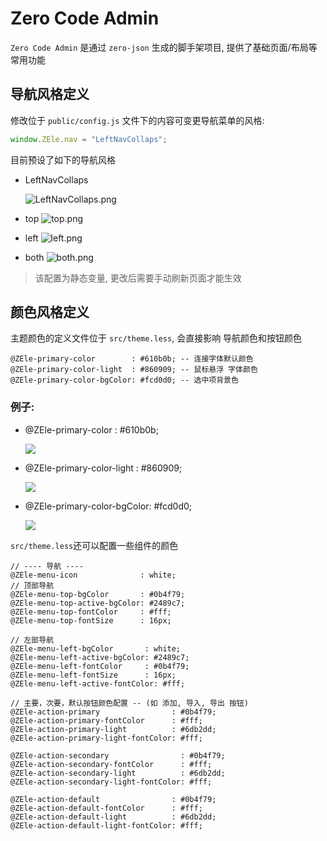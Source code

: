 # Zero Code Admin

`Zero Code Admin` 是通过 `zero-json` 生成的脚手架项目, 提供了基础页面/布局等常用功能

## 导航风格定义

修改位于 `public/config.js` 文件下的内容可变更导航菜单的风格:

```javascript
window.ZEle.nav = "LeftNavCollaps";
```

目前预设了如下的导航风格

- LeftNavCollaps

  ![LeftNavCollaps.png](https://gitee.com/hdij/this-is-a-project/raw/master///20200824184541.png)

- top ![top.png](https://cdn.jsdelivr.net/gh/h89916300/this-is-a-project/1598256352452-1598256352443-top.png)

- left ![left.png](https://gitee.com/hdij/this-is-a-project/raw/master///20200824171054.png)

- both ![both.png](https://gitee.com/hdij/this-is-a-project/raw/master///20200824171218.png)

> 该配置为静态变量, 更改后需要手动刷新页面才能生效

## 颜色风格定义

主题颜色的定义文件位于 `src/theme.less`, 会直接影响 导航颜色和按钮颜色

```less
@ZEle-primary-color        : #610b0b; -- 连接字体默认颜色
@ZEle-primary-color-light  : #860909; -- 鼠标悬浮 字体颜色
@ZEle-primary-color-bgColor: #fcd0d0; -- 选中项背景色
```

### 例子:

- @ZEle-primary-color : #610b0b;

  ![](https://gitee.com/hdij/this-is-a-project/raw/master///20200824172729.png)

- @ZEle-primary-color-light : #860909;

  ![](https://gitee.com/hdij/this-is-a-project/raw/master///20200824173327.png)

- @ZEle-primary-color-bgColor: #fcd0d0;

  ![](https://gitee.com/hdij/this-is-a-project/raw/master///20200824173551.png)

`src/theme.less`还可以配置一些组件的颜色

```less
// ---- 导航 ----
@ZEle-menu-icon              : white;
// 顶部导航
@ZEle-menu-top-bgColor       : #0b4f79;
@ZEle-menu-top-active-bgColor: #2489c7;
@ZEle-menu-top-fontColor     : #fff;
@ZEle-menu-top-fontSize      : 16px;

// 左部导航
@ZEle-menu-left-bgColor       : white;
@ZEle-menu-left-active-bgColor: #2489c7;
@ZEle-menu-left-fontColor     : #0b4f79;
@ZEle-menu-left-fontSize      : 16px;
@ZEle-menu-left-active-fontColor: #fff;

// 主要，次要，默认按钮颜色配置 -- (如 添加, 导入, 导出 按钮)
@ZEle-action-primary                : #0b4f79;
@ZEle-action-primary-fontColor      : #fff;
@ZEle-action-primary-light          : #6db2dd;
@ZEle-action-primary-light-fontColor: #fff;

@ZEle-action-secondary                : #0b4f79;
@ZEle-action-secondary-fontColor      : #fff;
@ZEle-action-secondary-light          : #6db2dd;
@ZEle-action-secondary-light-fontColor: #fff;

@ZEle-action-default                : #0b4f79;
@ZEle-action-default-fontColor      : #fff;
@ZEle-action-default-light          : #6db2dd;
@ZEle-action-default-light-fontColor: #fff;

```
